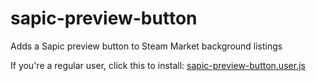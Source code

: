 # sapic-preview-button
Adds a Sapic preview button to Steam Market background listings


If you're a regular user, click this to install: [sapic-preview-button.user.js](user.js)
